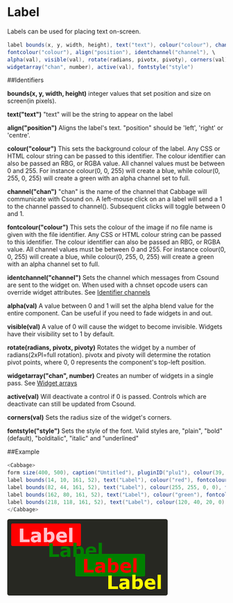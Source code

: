 # Label

Labels can be used for placing text on-screen. 


```csharp
label bounds(x, y, width, height), text("text"), colour("colour"), channel("chan") \
fontcolour("colour"), align("position"), identchannel("channel"), \
alpha(val), visible(val), rotate(radians, pivotx, pivoty), corners(val)\
widgetarray("chan", number), active(val), fontstyle("style")
```
<!--(End of syntax)/-->

##Identifiers

**bounds(x, y, width, height)** integer values that set position and size on screen(in pixels). 

**text("text")** "text" will be the string to appear on the label

**align("position")** Aligns the label's text. "position" should be 'left', 'right' or 'centre'. 

**colour("colour")** This sets the background colour of the label. Any CSS or HTML colour string can be passed to this identifier. The colour identifier can also be passed an RBG, or RGBA value. All channel values must be between 0 and 255. For instance colour(0, 0, 255) will create a blue, while colour(0, 255, 0, 255) will create a green with an alpha channel set to full.  

**channel("chan")** "chan" is the name of the channel that Cabbage will communicate with Csound on. A left-mouse click on an a label will send a 1 to the channel passed to channel(). Subsequent clicks will toggle between 0 and 1. 

**fontcolour("colour")** This sets the colour of the image if no file name is given with the file identifier. Any CSS or HTML colour string can be passed to this identifier. The colour identifier can also be passed an RBG, or RGBA value. All channel values must be between 0 and 255. For instance colour(0, 0, 255) will create a blue, while colour(0, 255, 0, 255) will create a green with an alpha channel set to full.  

**identchannel("channel")** Sets the channel which messages from Csound are sent to the widget on. When used with a chnset opcode users can override widget attributes. See [Identifier channels](./identchannels.md)  

**alpha(val)** A value between 0 and 1 will set the alpha blend value for the entire component. Can be useful if you need to fade widgets in and out. 

**visible(val)** A value of 0 will cause the widget to become invisible. Widgets have their visibility set to 1 by default. 

**rotate(radians, pivotx, pivoty)** Rotates the widget by a number of radians(2xPI=full rotation). pivotx and pivoty will determine the rotation pivot points, where 0, 0 represents the component's top-left position. 

**widgetarray("chan", number)** Creates an number of widgets in a single pass. See [Widget arrays](./widget_arrays.md)

**active(val)** Will deactivate a control if 0 is passed. Controls which are deactivate can still be updated from Csound.

**corners(val)** Sets the radius size of the widget's corners.

**fontstyle("style")** Sets the style of the font. Valid styles are, "plain", "bold"(default), "bolditalic", "italic" and "underlined" 

<!--(End of identifiers)/-->

##Example
```csharp
<Cabbage>
form size(400, 500), caption("Untitled"), pluginID("plu1"), colour(39, 40, 34)
label bounds(14, 10, 161, 52), text("Label"), colour("red"), fontcolour("pink")
label bounds(82, 44, 161, 52), text("Label"), colour(255, 255, 0, 0), fontcolour("green")
label bounds(162, 80, 161, 52), text("Label"), colour("green"), fontcolour("red")
label bounds(218, 118, 161, 52), text("Label"), colour(120, 40, 20, 0), fontcolour("yellow")
</Cabbage>
```

![](images/labelExample.png)